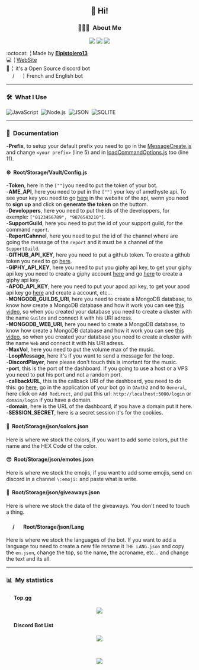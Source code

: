 <h2 align="center">👋 Hi!</h2>
<h3 align="center"> 👨🏻‍💻 &nbsp;About Me</h3>
<p align="center">
<a href="https://discord.gg/R39FrwyZ7w"><img src="https://img.shields.io/badge/discord-join-5865F2?style=for-the-badge&logo=discord&logoColor=white"></a>
  <img src="https://img.shields.io/github/stars/Elpistolero131/UtilityBot.svg?style=for-the-badge"/> 
<img src="https://img.shields.io/github/forks/Elpistolero131/UtilityBot.svg?style=for-the-badge"/></p>

 :octocat: ╎ Made by **[Elpistolero13](https://github.com/Elpistolero131)**<br>
 💻 ╎ [WebSite](https://www.utilitybot.ga)<br>
 📌 ╎ it's a Open Source discord bot<br>
 <img src="https://freesvg.org/img/frenchflagframed.png" height="17em"/>/<img src="https://freesvg.org/img/Flag_of_the_United_States.png" height="17em"/> ╎ French and English bot
  
-------

<h3> 🛠 &nbsp;What I Use </h3>

![JavaScript](https://img.shields.io/badge/-JavaScript-05122A?style=flat&logo=javascript)&nbsp;
![Node.js](https://img.shields.io/badge/-Node.js-05122A?style=flat&logo=node.js)&nbsp;
![JSON](https://img.shields.io/badge/-JSON-05122A?style=flat&logo=json)&nbsp;
![SQLITE](https://img.shields.io/badge/-SQLITE-05122A?style=flat&logo=json)&nbsp;

----

<h3> 📑 &nbsp;Documentation </h3>

   -**Prefix**, to setup your default prefix you need to go in the [MessageCreate.js](https://github.com/Elpistolero131/UtilityBot/blob/main/Root/Events/MessageCreate.js) and change `<your prefix>` (line 5) and in [loadCommandOptions.js](https://github.com/Elpistolero131/UtilityBot/blob/main/Root/Structures/CommandOptions/loadCommandOptions.js) too (line 11).
  
  <h4> ⚙️ &nbsp;Root/Storage/Vault/Config.js </h4>
  
   -**Token**, here in the `[""]`you need to put the token of your bot.<br>
   -**AME_API**, here you need to put in the `[""]` your key of amethyste api. To see your key you need to go [here](https://api.amethyste.moe/) in the website of the api, wenn you need to **sign up** and click on **generate the token** on the buttom.<br>
   -**Developpers**, here you need to put the ids of the developpers, for exemple: `["0123456789", "9876543210"]`.<br>
   -**SupportGuild**, here you need to put the id of your support guild, for the command `report`.<br>
   -**ReportCahnnel**, here you need to put the id of the channel where are going the message of the `report` and it must be a channel of the `SupportGuild`.<br>
   -**GITHUB_API_KEY**, here you need to put a github token. To create a github token you need to go [here](https://github.com/settings/tokens).<br>
   -**GIPHY_API_KEY**, here you need to put you giphy api key, to get your giphy api key you need to create a giphy account [here](https://giphy.com/login) and go [here](https://developers.giphy.com/dashboard/) to create a giphy api key.<br>
   -**APOD_API_KEY**, here you need to put your apod api key, to get your apod api key go [here](https://api.nasa.gov/) and create a account, etc...<br>
   -**MONGODB_GUILDS_URI**, here you need to create a MongoDB database, to know how create a MongoDB database and how it work you can see [this video](https://youtu.be/a3Gz_7KEJkQ), so when you created your database you need to create a cluster with the name `Guilds` and connect it with his URI adress.<br>
   -**MONGODB_WEB_URI**, here you need to create a MongoDB database, to know how create a MongoDB database and how it work you can see [this video](https://youtu.be/a3Gz_7KEJkQ), so when you created your database you need to create a cluster with the name `Web` and connect it with his URI adress.<br>
   -**MaxVol**, here you need to put the volume max of the music.<br>
   -**LoopMessage**, here it's if you want to send a message for the loop.<br>
   -**DiscordPlayer**, here please don't touch this is imortant for the music.<br>
   -**port**, this is the port of the dashboard. If you going to use a host or a VPS you need to put his port and not a random port.<br>
   -**callbackURL**, this is the callback URI of the dashboard, you need to do this: go [here](https://discord.com/developers/applications), go in the application of your bot go in `OAuth2` and to `General`, here click on `Add Redirect`, and put this url: `http://localhost:5000/login` or `domain/login` if you have a domain.<br>
   -**domain**, here is the URL of the dashboard, if you have a domain put it here.<br>
   -**SESSION_SECRET**, here is a secret session it's for the cookies.
  
  <h4> 🎨 &nbsp;Root/Storage/json/colors.json </h4>
  
  Here is where we stock the colors, if you want to add some colors, put the name and the HEX Code of the color.
  
  <h4> 😙 &nbsp;Root/Storage/json/emotes.json </h4>
  
  Here is where we stock the emojis, if you want to add some emojis, send on discord in a channel `\:emoji:` and paste what is write.
  
  <h4> 🎉 &nbsp;Root/Storage/json/giveaways.json </h4>
  
  Here is where we stock the data of the giveaways. You don't need to touch a thing.
  
  <h4> <img src="https://freesvg.org/img/frenchflagframed.png" height="17em"/>/<img src="https://freesvg.org/img/Flag_of_the_United_States.png" height="17em"/> &nbsp;Root/Storage/json/Lang </h4>
  
  Here is where we stock the languages of the bot. If you want to add a language tou need to create a new file rename it `THE LANG.json` and copy the `en.json`, change the top, so the name, the acroname, etc... and change the text and its all.
  
  --------------

<h3> 📊 &nbsp;My statistics </h3>
<h4> <img src="https://top.gg/favicon.png" height="17em"/> Top.gg </h3>
<p align="center">
<a href="https://top.gg/bot/739863718547947652">
  <img src="https://top.gg/api/widget/739863718547947652.svg">
</a>
  </p>

<h4> <img src="https://discordbotlist.com/icon.png" height="17em"/> Discord Bot List </h4>
<p align="center">
<a href="https://discordbotlist.com/bots/739863718547947652">
  <img src="https://discordbotlist.com/api/v1/bots/739863718547947652/widget">
</a>
  </p>
<br>
<p align="center">
  <img src="https://img.shields.io/badge/version-2.1-05122A?style=for-the-badge">
</p>
